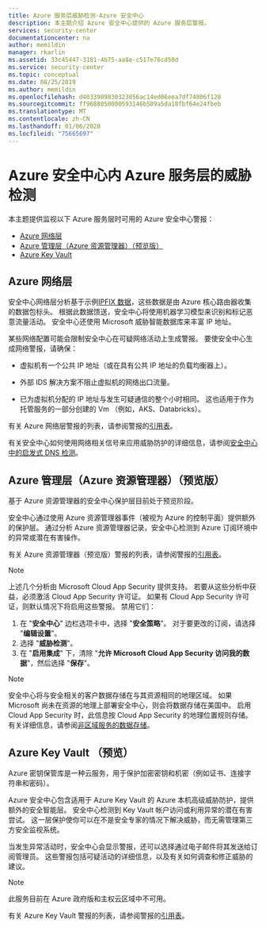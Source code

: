 ```yaml
---
title: Azure 服务层威胁检测-Azure 安全中心
description: 本主题介绍 Azure 安全中心提供的 Azure 服务层警报。
services: security-center
documentationcenter: na
author: memildin
manager: rkarlin
ms.assetid: 33c45447-3181-4b75-aa8e-c517e76cd50d
ms.service: security-center
ms.topic: conceptual
ms.date: 08/25/2019
ms.author: memildin
ms.openlocfilehash: d4033989830323856ac14ed06eea7df74806f128
ms.sourcegitcommit: ff9688050000593146b509a5da18fbf64e24fbeb
ms.translationtype: MT
ms.contentlocale: zh-CN
ms.lasthandoff: 01/06/2020
ms.locfileid: "75665697"
---
```

# <a name="threat-detection-for-the-azure-service-layer-in-azure-security-center"></a>Azure 安全中心内 Azure 服务层的威胁检测

本主题提供监视以下 Azure 服务层时可用的 Azure 安全中心警报：

* [Azure 网络层](#network-layer)
* [Azure 管理层（Azure 资源管理器）（预览版）](#management-layer)
* [Azure Key Vault](#azure-keyvault)

## Azure 网络层<a name="network-layer"></a>

安全中心网络层分析基于示例[IPFIX 数据](https://en.wikipedia.org/wiki/IP_Flow_Information_Export)，这些数据是由 Azure 核心路由器收集的数据包标头。 根据此数据馈送，安全中心将使用机器学习模型来识别和标记恶意流量活动。 安全中心还使用 Microsoft 威胁智能数据库来丰富 IP 地址。

某些网络配置可能会限制安全中心在可疑网络活动上生成警报。 要使安全中心生成网络警报，请确保：

- 虚拟机有一个公共 IP 地址（或在具有公共 IP 地址的负载均衡器上）。

- 外部 IDS 解决方案不阻止虚拟机的网络出口流量。

- 已为虚拟机分配的 IP 地址与发生可疑通信的整个小时相同。 这也适用于作为托管服务的一部分创建的 Vm （例如，AKS、Databricks）。

有关 Azure 网络层警报的列表，请参阅警报的[引用表](alerts-reference.md#alerts-azurenetlayer)。

有关安全中心如何使用网络相关信号来应用威胁防护的详细信息，请参阅[安全中心中的启发式 DNS 检测](https://azure.microsoft.com/blog/heuristic-dns-detections-in-azure-security-center/)。


## Azure 管理层（Azure 资源管理器）（预览版）<a name ="management-layer"></a>

基于 Azure 资源管理器的安全中心保护层目前处于预览阶段。

安全中心通过使用 Azure 资源管理器事件（被视为 Azure 的控制平面）提供额外的保护层。 通过分析 Azure 资源管理器记录，安全中心检测到 Azure 订阅环境中的异常或潜在有害操作。

有关 Azure 资源管理器（预览版）警报的列表，请参阅警报的[引用表](alerts-reference.md#alerts-azureresourceman)。



>[!NOTE]
> 上述几个分析由 Microsoft Cloud App Security 提供支持。 若要从这些分析中获益，必须激活 Cloud App Security 许可证。 如果有 Cloud App Security 许可证，则默认情况下将启用这些警报。 禁用它们：
>
> 1. 在 "**安全中心**" 边栏选项卡中，选择 "**安全策略**"。 对于要更改的订阅，请选择 "**编辑设置**"。
> 2. 选择 "**威胁检测**"。
> 3. 在 "**启用集成**" 下，清除 "**允许 Microsoft Cloud App Security 访问我的数据**"，然后选择 "**保存**"。

>[!NOTE]
>安全中心将与安全相关的客户数据存储在与其资源相同的地理区域。 如果 Microsoft 尚未在资源的地理上部署安全中心，则会将数据存储在美国中。 启用 Cloud App Security 时，此信息按 Cloud App Security 的地理位置规则存储。 有关详细信息，请参阅[非区域服务的数据存储](https://azuredatacentermap.azurewebsites.net/)。

## Azure Key Vault （预览）<a name="azure-keyvault"></a>

Azure 密钥保管库是一种云服务，用于保护加密密钥和机密（例如证书、连接字符串和密码）。 

Azure 安全中心包含适用于 Azure Key Vault 的 Azure 本机高级威胁防护，提供额外的安全智能层。 安全中心检测到 Key Vault 帐户访问或利用异常的潜在有害尝试。 这一层保护使你可以在不是安全专家的情况下解决威胁，而无需管理第三方安全监视系统。  

当发生异常活动时，安全中心会显示警报，还可以选择通过电子邮件将其发送给订阅管理员。 这些警报包括可疑活动的详细信息，以及有关如何调查和修正威胁的建议。 

> [!NOTE]
> 此服务目前在 Azure 政府版和主权云区域中不可用。

有关 Azure Key Vault 警报的列表，请参阅警报的[引用表](alerts-reference.md#alerts-azurekv)。
